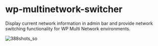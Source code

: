 # wp-multinetwork-switcher
Display current network information in admin bar and provide network switching functionality for WP Multi Network environments.

![388shots_so](https://github.com/user-attachments/assets/9f324c9a-bdef-4dee-8801-71cc6932cf64)
